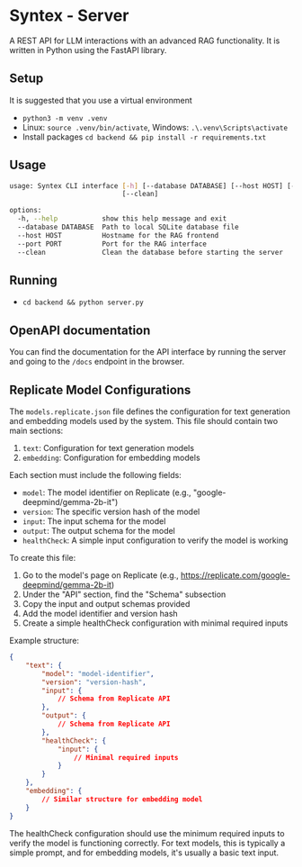 # Syntex - Server

A REST API for LLM interactions with an advanced RAG functionality. It is written in Python using the FastAPI library.

## Setup

It is suggested that you use a virtual environment
- `python3 -m venv .venv`
- Linux: `source .venv/bin/activate`, Windows: `.\.venv\Scripts\activate`
- Install packages `cd backend && pip install -r requirements.txt`

## Usage

```bash
usage: Syntex CLI interface [-h] [--database DATABASE] [--host HOST] [--port PORT]
                            [--clean]

options:
  -h, --help           show this help message and exit
  --database DATABASE  Path to local SQLite database file
  --host HOST          Hostname for the RAG frontend
  --port PORT          Port for the RAG interface
  --clean              Clean the database before starting the server
```

## Running

- `cd backend && python server.py`

## OpenAPI documentation

You can find the documentation for the API interface by running the server and going to the `/docs` endpoint in the browser.

## Replicate Model Configurations

The `models.replicate.json` file defines the configuration for text generation and embedding models used by the system. This file should contain two main sections:

1. `text`: Configuration for text generation models
2. `embedding`: Configuration for embedding models

Each section must include the following fields:
- `model`: The model identifier on Replicate (e.g., "google-deepmind/gemma-2b-it")
- `version`: The specific version hash of the model
- `input`: The input schema for the model
- `output`: The output schema for the model
- `healthCheck`: A simple input configuration to verify the model is working

To create this file:

1. Go to the model's page on Replicate (e.g., https://replicate.com/google-deepmind/gemma-2b-it)
2. Under the "API" section, find the "Schema" subsection
3. Copy the input and output schemas provided
4. Add the model identifier and version hash
5. Create a simple healthCheck configuration with minimal required inputs

Example structure:
```json
{
    "text": {
        "model": "model-identifier",
        "version": "version-hash",
        "input": {
            // Schema from Replicate API
        },
        "output": {
            // Schema from Replicate API
        },
        "healthCheck": {
            "input": {
                // Minimal required inputs
            }
        }
    },
    "embedding": {
        // Similar structure for embedding model
    }
}
```

The healthCheck configuration should use the minimum required inputs to verify the model is functioning correctly. For text models, this is typically a simple prompt, and for embedding models, it's usually a basic text input.


